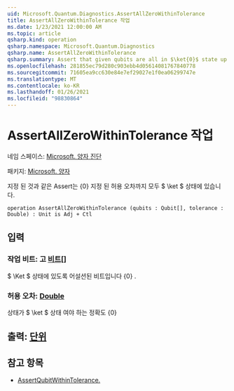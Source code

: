 ```yaml
---
uid: Microsoft.Quantum.Diagnostics.AssertAllZeroWithinTolerance
title: AssertAllZeroWithinTolerance 작업
ms.date: 1/23/2021 12:00:00 AM
ms.topic: article
qsharp.kind: operation
qsharp.namespace: Microsoft.Quantum.Diagnostics
qsharp.name: AssertAllZeroWithinTolerance
qsharp.summary: Assert that given qubits are all in $\ket{0}$ state up to a given tolerance.
ms.openlocfilehash: 281855ec79d280c903ebb4d05614081767840778
ms.sourcegitcommit: 71605ea9cc630e84e7ef29027e1f0ea06299747e
ms.translationtype: MT
ms.contentlocale: ko-KR
ms.lasthandoff: 01/26/2021
ms.locfileid: "98830864"
---
```

# <a name="assertallzerowithintolerance-operation"></a>AssertAllZeroWithinTolerance 작업

네임 스페이스: [Microsoft. 양자 진단](xref:Microsoft.Quantum.Diagnostics)

패키지: [Microsoft. 양자](https://nuget.org/packages/Microsoft.Quantum.QSharp.Core)


지정 된 것과 같은 Assert는 {0} 지정 된 허용 오차까지 모두 $ \ket $ 상태에 있습니다.

```qsharp
operation AssertAllZeroWithinTolerance (qubits : Qubit[], tolerance : Double) : Unit is Adj + Ctl
```


## <a name="input"></a>입력

### <a name="qubits--qubit"></a>작업 비트: 고 [비트](xref:microsoft.quantum.lang-ref.qubit)[]

$ \Ket $ 상태에 있도록 어설션된 비트입니다 {0} .


### <a name="tolerance--double"></a>허용 오차: [Double](xref:microsoft.quantum.lang-ref.double)

상태가 $ \ket $ 상태 여야 하는 정확도 {0}



## <a name="output--unit"></a>출력: [단위](xref:microsoft.quantum.lang-ref.unit)



## <a name="see-also"></a>참고 항목

- [AssertQubitWithinTolerance.](xref:Microsoft.Quantum.Diagnostics.AssertQubitWithinTolerance)